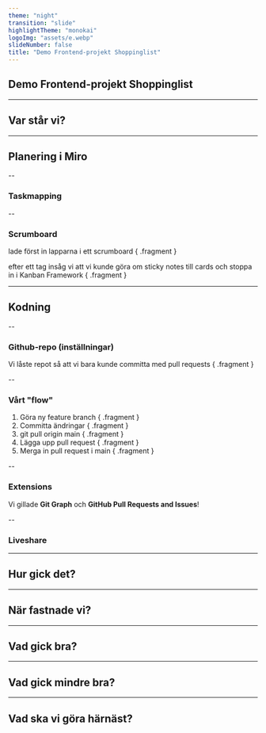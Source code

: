 ```yaml
---
theme: "night"
transition: "slide"
highlightTheme: "monokai"
logoImg: "assets/e.webp"
slideNumber: false
title: "Demo Frontend-projekt Shoppinglist"
---
```


## Demo Frontend-projekt Shoppinglist

---

## Var står vi?

---

## Planering i Miro

--

### Taskmapping

<!-- .slide: data-background="/assets/miro_taskmapping.png"  data-background-opacity=0.1 -->

--

### Scrumboard

<!-- .slide: data-background="/assets/miro_scrumboard.png"  data-background-opacity=0.1 -->

lade först in lapparna i ett scrumboard { .fragment }

efter ett tag insåg vi att vi kunde göra om sticky notes till cards och stoppa in i Kanban Framework { .fragment }

---

## Kodning

--

### Github-repo (inställningar)

<!-- .slide: data-background="/assets/github_repo.png"  data-background-opacity=0.1 -->

Vi låste repot så att vi bara kunde committa med pull requests { .fragment }

--

### Vårt "flow"

1. Göra ny feature branch { .fragment }
2. Committa ändringar { .fragment }
3. git pull origin main { .fragment }
4. Lägga upp pull request { .fragment }
5. Merga in pull request i main { .fragment }

--

### Extensions

Vi gillade **Git Graph** och **GitHub Pull Requests and Issues**!

--

### Liveshare

---

## Hur gick det?

---

## När fastnade vi?

---

## Vad gick bra?

---

## Vad gick mindre bra?

---

## Vad ska vi göra härnäst?
